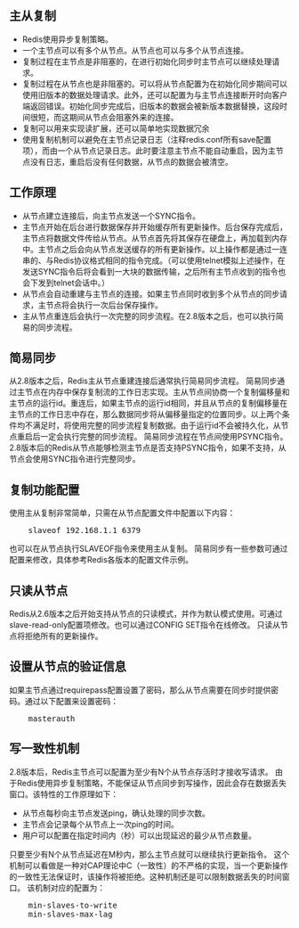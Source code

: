 ## 主从复制

* Redis使用异步复制策略。
* 一个主节点可以有多个从节点。从节点也可以与多个从节点连接。
* 复制过程在主节点是非阻塞的，在进行初始化同步时主节点可以继续处理请求。
* 复制过程在从节点也是非阻塞的。可以将从节点配置为在初始化同步期间可以使用旧版本的数据处理请求。此外，还可以配置为与主节点连接断开时向客户端返回错误。初始化同步完成后，旧版本的数据会被新版本数据替换，这段时间很短，而这期间从节点会阻塞外来的连接。
* 复制可以用来实现读扩展，还可以简单地实现数据冗余
* 使用复制机制可以避免在主节点记录日志（注释redis.conf所有save配置项），而由一个从节点记录日志。此时要注意主节点不能自动重启，因为主节点没有日志，重启后没有任何数据，从节点的数据会被清空。

## 工作原理

* 从节点建立连接后，向主节点发送一个SYNC指令。
* 主节点开始在后台进行数据保存并开始缓存所有更新操作。后台保存完成后，主节点将数据文件传给从节点。从节点首先将其保存在硬盘上，再加载到内存中。主节点之后会向从节点发送缓存的所有更新操作。以上操作都是通过一连串的、与Redis协议格式相同的指令完成。（可以使用telnet模拟上述操作，在发送SYNC指令后将会看到一大块的数据传输，之后所有主节点收到的指令也会下发到telnet会话中。）
* 从节点会自动重建与主节点的连接。如果主节点同时收到多个从节点的同步请求，主节点将会执行一次后台保存操作。
* 主从节点重连后会执行一次完整的同步流程。在2.8版本之后，也可以执行简易的同步流程。

## 简易同步

从2.8版本之后，Redis主从节点重建连接后通常执行简易同步流程。
简易同步通过主节点在内存中保存复制流的工作日志实现。主从节点间协商一个复制偏移量和主节点的运行id。重连后，如果主节点的运行id相同，并且从节点的复制偏移量在主节点的工作日志中存在，那么数据同步将从偏移量指定的位置同步。以上两个条件均不满足时，将使用完整的同步流程复制数据。由于运行id不会被持久化，从节点重启后一定会执行完整的同步流程。
简易同步流程在节点间使用PSYNC指令。2.8版本后的Redis从节点能够检测主节点是否支持PSYNC指令，如果不支持，从节点会使用SYNC指令进行完整同步。

## 复制功能配置

使用主从复制非常简单，只需在从节点配置文件中配置以下内容：

<pre>
    slaveof 192.168.1.1 6379
</pre>

也可以在从节点执行SLAVEOF指令来使用主从复制。
简易同步有一些参数可通过配置来修改，具体参考Redis各版本的配置文件示例。

## 只读从节点

Redis从2.6版本之后开始支持从节点的只读模式，并作为默认模式使用。可通过slave-read-only配置项修改。也可以通过CONFIG SET指令在线修改。
只读从节点将拒绝所有的更新操作。

## 设置从节点的验证信息

如果主节点通过requirepass配置设置了密码，那么从节点需要在同步时提供密码。通过以下配置来设置密码：

<pre>
    masterauth <password>
</pre>

## 写一致性机制

2.8版本后，Redis主节点可以配置为至少有N个从节点存活时才接收写请求。
由于Redis使用异步复制策略，不能保证从节点同步到写操作，因此会存在数据丢失窗口。该特性的工作原理如下：

* 从节点每秒向主节点发送ping，确认处理的同步次数。
* 主节点会记录每个从节点上一次ping的时间。
* 用户可以配置在指定时间内（秒）可以出现延迟的最少从节点数量。

只要至少有N个从节点延迟在M秒内，那么主节点就可以继续执行更新指令。
这个机制可以看做是一种对CAP理论中C（一致性）的不严格的实现，当一个更新操作的一致性无法保证时，该操作将被拒绝。这种机制还是可以限制数据丢失的时间窗口。
该机制对应的配置为：

<pre>
    min-slaves-to-write <number of slaves>
    min-slaves-max-lag <number of seconds>
</pre>
